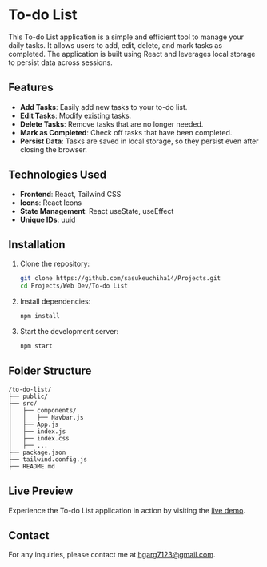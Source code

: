 # To-do List

This To-do List application is a simple and efficient tool to manage your daily tasks. It allows users to add, edit, delete, and mark tasks as completed. The application is built using React and leverages local storage to persist data across sessions.

## Features

- **Add Tasks**: Easily add new tasks to your to-do list.
- **Edit Tasks**: Modify existing tasks.
- **Delete Tasks**: Remove tasks that are no longer needed.
- **Mark as Completed**: Check off tasks that have been completed.
- **Persist Data**: Tasks are saved in local storage, so they persist even after closing the browser.

## Technologies Used

- **Frontend**: React, Tailwind CSS
- **Icons**: React Icons
- **State Management**: React useState, useEffect
- **Unique IDs**: uuid

## Installation

1. Clone the repository:
    ```bash
    git clone https://github.com/sasukeuchiha14/Projects.git
    cd Projects/Web Dev/To-do List
    ```

2. Install dependencies:
    ```bash
    npm install
    ```

3. Start the development server:
    ```bash
    npm start
    ```

## Folder Structure

```
/to-do-list/
├── public/
├── src/
│   ├── components/
│   │   ├── Navbar.js
│   ├── App.js
│   ├── index.js
│   ├── index.css
│   ├── ...
├── package.json
├── tailwind.config.js
├── README.md
```

## Live Preview

Experience the To-do List application in action by visiting the [live demo](https://hardik-todo.netlify.app/).

## Contact

For any inquiries, please contact me at [hgarg7123@gmail.com](mailto:hgarg7123+github@gmail.com).